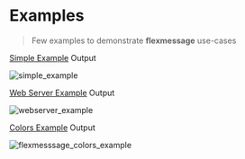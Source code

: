 # Examples

> Few examples to demonstrate **flexmessage** use-cases

[Simple Example](simple/main.go) Output

![simple_example](https://user-images.githubusercontent.com/7536624/99737315-ed458680-2a7c-11eb-9d8f-8c428cecebc7.png)

[Web Server Example](webserver/main.go) Output

![webserver_example](https://user-images.githubusercontent.com/7536624/99737323-f0407700-2a7c-11eb-9fa5-7959b7bd1c62.png)

[Colors Example](colors/main.go) Output

![flexmesssage_colors_example](https://user-images.githubusercontent.com/7536624/101554300-3184c200-396b-11eb-8256-cc60e2ff3b1b.png)

